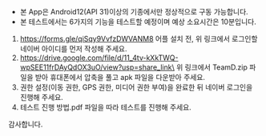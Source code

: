 * 본 App은 Android12(API 31)이상의 기종에서만 정상적으로 구동 가능합니다.
* 본 테스트에서는 6가지의 기능을 테스트할 예정이며 예상 소요시간은 10분입니다.

1) https://forms.gle/qiSqy9VvfzDWVANM8
어플 설치 전, 위 링크에서 로그인할 네이버 아이디를 먼저 작성해 주세요.
2) https://drive.google.com/file/d/11_4tv-kXkTWQ-wpSEE11frDAyQdOX3uO/view?usp=share_link\
위 링크에서 TeamD.zip 파일을 받아 휴대폰에서 압축을 풀고 apk 파일을 다운받아 주세요.
3) 권한 설정(이동 권한, GPS 권한, 미디어 권한 부여)을 완료한 뒤 네이버 로그인을 진행해 주세요.
4) 테스트 진행 방법.pdf 파일을 따라 테스트를 진행해 주세요.

감사합니다.
